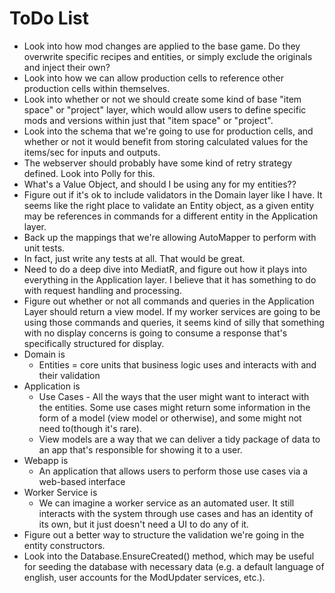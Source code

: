 ToDo  List
=====

* Look into how mod changes are applied to the base game. Do they overwrite specific recipes and entities, or simply exclude the originals and inject their own?
* Look into how we can allow production cells to reference other production cells within themselves.
* Look into whether or not we should create some kind of base "item space" or "project" layer, which would allow users to define specific mods and versions within just that "item space" or "project".
* Look into the schema that we're going to use for production cells, and whether or not it would benefit from storing calculated values for the items/sec for inputs and outputs.
* The webserver should probably have some kind of retry strategy defined. Look into Polly for this.
* What's a Value Object, and should I be using any for my entities??
* Figure out if it's ok to include validators in the Domain layer like I have. It seems like the right place to validate an Entity object, as a given entity may be references in commands for a different entity in the Application layer.
* Back up the mappings that we're allowing AutoMapper to perform with unit tests.
* In fact, just write any tests at all. That would be great.
* Need to do a deep dive into MediatR, and figure out how it plays into everything in the Application layer. I believe that it has something to do with request handling and processing.
* Figure out whether or not all commands and queries in the Application Layer should return a view model. If my worker services are going to be using those commands and queries, it seems kind of silly that something with no display concerns is going to consume a response that's specifically structured for display.
* Domain is
  * Entities = core units that business logic uses and interacts with and their validation
* Application is
  * Use Cases - All the ways that the user might want to interact with the entities. Some use cases might return some information in the form of a model (view model or otherwise), and some might not need to(though it's rare).
  * View models are a way that we can deliver a tidy package of data to an app that's responsible for showing it to a user.
* Webapp is
  * An application that allows users to perform those use cases via a web-based interface
* Worker Service is
  * We can imagine a worker service as an automated user. It still interacts with the system through use cases and has an identity of its own, but it just doesn't need a UI to do any of it.
* Figure out a better way to structure the validation we're going in the entity constructors.
* Look into the Database.EnsureCreated() method, which may be useful for seeding the database with necessary data (e.g. a default language of english, user accounts for the ModUpdater services, etc.).
